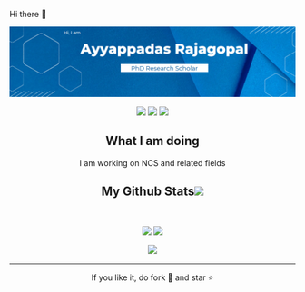 Hi there 👋
<!--
**ayyappadasrajagopal/ayyappadasrajagopal** is a ✨ _special_ ✨ repository because its `README.md` (this file) appears on your GitHub profile.

Here are some ideas to get you started:

🔭 I’m currently working on NCS
- 🌱 I’m currently learning ...
- 👯 I’m looking to collaborate on ...
- 🤔 I’m looking for help with ...
- 💬 Ask me about ...
- 📫 How to reach me: ...
- 😄 Pronouns: ...
- ⚡ Fun fact: ...
-->




<!--  https://ayyappadasrajagopal.github.io/portfolio/  -->
<p align="center">
 
</p align="center">
<img src="https://github.com/ayyappadasrajagopal/ayyappadasrajagopal/blob/main/images/image1.png" />

<p align="center">
 
 <img src="https://badges.pufler.dev/visits/ayyappadasrajagopal/ayyappadasrajagopal"/> 
 <!-- <img src="https://badges.pufler.dev/years/ayyappadasrajagopal"/> -->
 <img src="https://badges.pufler.dev/repos/ayyappadasrajagopal"/>
 <img src="https://badges.pufler.dev/commits/monthly/ayyappadasrajagopal" />

</p>

<!-- <p align="center">

I am currently pursuing my PhD in Electrical Engineering 🎓 at the Indian Institute of Technology, Palakkad, India 🏛, focusing on research in the area of estimation and control within networked control systems under the guidance of Dr. Shaikshavali Chitraganti. I have a Bachelor's degree in Electronics and Communication Engineering 🎓 as well as a Master's degree in Communication Engineering 🎓 from MG University, Kottayam, India 🏛. My research interests encompass estimation in unreliable networks, optimal control systems, advanced robotic system design, and networked control systems ✨. 
I'm a passionate learner who's always willing to learn and work across technologies and domains 💡. I love to explore new technologies and leverage them to solve real-life problems ✨. Apart from that I also love to guide and mentor newbies👨🏻‍💻.
</p>   -->


<h2 align="center">
   What I am doing
</h2>
<p align="center">
  I am working on NCS and related fields
</p>

<h2 align="center">
  My Github Stats<img src="https://media.giphy.com/media/VgCDAzcKvsR6OM0uWg/giphy.gif" width="50">
</h2>
<br>

<p align = "center">
  <img  src = "https://github-readme-stats.vercel.app/api?username=ayyappadasrajagopal&show_icons=true&theme=radical&line_height=27">
  <img src = "https://github-readme-stats.vercel.app/api/top-langs/?username=ayyappadasrajagopal&hide=html,css,java,shaderlab,kotlin,hlsl&theme=radical">
</p>

<p align = "center">
 <img  src="https://github-readme-streak-stats.herokuapp.com/?user=ayyappadasrajagopal&show_icons=true&locale=en&layout=compact&theme=radical&line_height=0" />
</p> 

<hr>
<p align="center">If you like it, do fork 🍴 and star ⭐</p>
